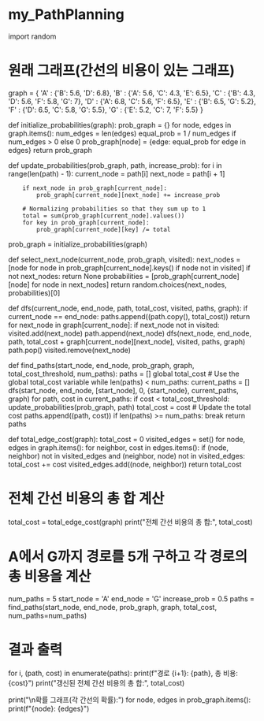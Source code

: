 # my_PathPlanning


import random

# 원래 그래프(간선의 비용이 있는 그래프)
graph = {
    'A' : {'B': 5.6, 'D': 6.8},
    'B' : {'A': 5.6, 'C': 4.3, 'E': 6.5},
    'C' : {'B': 4.3, 'D': 5.6, 'F': 5.8, 'G': 7},
    'D' : {'A': 6.8, 'C': 5.6, 'F': 6.5},
    'E' : {'B': 6.5, 'G': 5.2},
    'F' : {'D': 6.5, 'C': 5.8, 'G': 5.5},
    'G' : {'E': 5.2, 'C': 7, 'F': 5.5}
}

def initialize_probabilities(graph):
    prob_graph = {}
    for node, edges in graph.items():
        num_edges = len(edges)
        equal_prob = 1 / num_edges if num_edges > 0 else 0
        prob_graph[node] = {edge: equal_prob for edge in edges}
    return prob_graph

def update_probabilities(prob_graph, path, increase_prob):
    for i in range(len(path) - 1):
        current_node = path[i]
        next_node = path[i + 1]
        
        if next_node in prob_graph[current_node]:
            prob_graph[current_node][next_node] += increase_prob
        
        # Normalizing probabilities so that they sum up to 1
        total = sum(prob_graph[current_node].values())
        for key in prob_graph[current_node]:
            prob_graph[current_node][key] /= total

prob_graph = initialize_probabilities(graph)

def select_next_node(current_node, prob_graph, visited):
    next_nodes = [node for node in prob_graph[current_node].keys() if node not in visited]
    if not next_nodes:
        return None
    probabilities = [prob_graph[current_node][node] for node in next_nodes]
    return random.choices(next_nodes, probabilities)[0]

def dfs(current_node, end_node, path, total_cost, visited, paths, graph):
    if current_node == end_node:
        paths.append((path.copy(), total_cost))
        return
    for next_node in graph[current_node]:
        if next_node not in visited:
            visited.add(next_node)
            path.append(next_node)
            dfs(next_node, end_node, path, total_cost + graph[current_node][next_node], visited, paths, graph)
            path.pop()
            visited.remove(next_node)

def find_paths(start_node, end_node, prob_graph, graph, total_cost_threshold, num_paths):
    paths = []
    global total_cost  # Use the global total_cost variable
    while len(paths) < num_paths:
        current_paths = []
        dfs(start_node, end_node, [start_node], 0, {start_node}, current_paths, graph)
        for path, cost in current_paths:
            if cost < total_cost_threshold:
                update_probabilities(prob_graph, path)
                total_cost = cost  # Update the total cost
                paths.append((path, cost))
                if len(paths) >= num_paths:
                    break
    return paths

def total_edge_cost(graph):
    total_cost = 0
    visited_edges = set()
    for node, edges in graph.items():
        for neighbor, cost in edges.items():
            if (node, neighbor) not in visited_edges and (neighbor, node) not in visited_edges:
                total_cost += cost
                visited_edges.add((node, neighbor))
    return total_cost

# 전체 간선 비용의 총 합 계산
total_cost = total_edge_cost(graph)
print("전체 간선 비용의 총 합:", total_cost)

# A에서 G까지 경로를 5개 구하고 각 경로의 총 비용을 계산
num_paths = 5
start_node = 'A'
end_node = 'G'
increase_prob = 0.5
paths = find_paths(start_node, end_node, prob_graph, graph, total_cost, num_paths=num_paths)

# 결과 출력
for i, (path, cost) in enumerate(paths):
    print(f"경로 {i+1}: {path}, 총 비용: {cost}")
print("갱신된 전체 간선 비용의 총 합:", total_cost)
    
    
print("\n확률 그래프(각 간선의 확률):")
for node, edges in prob_graph.items():
    print(f"{node}: {edges}")
